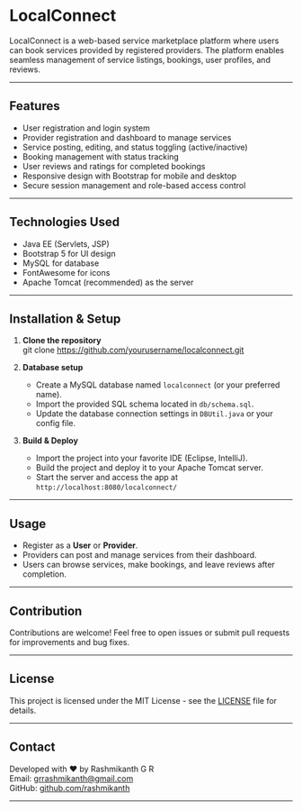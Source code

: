 # LocalConnect

LocalConnect is a web-based service marketplace platform where users can book services provided by registered providers. The platform enables seamless management of service listings, bookings, user profiles, and reviews.

---

## Features

- User registration and login system  
- Provider registration and dashboard to manage services  
- Service posting, editing, and status toggling (active/inactive)  
- Booking management with status tracking  
- User reviews and ratings for completed bookings  
- Responsive design with Bootstrap for mobile and desktop  
- Secure session management and role-based access control  

---

## Technologies Used

- Java EE (Servlets, JSP)  
- Bootstrap 5 for UI design  
- MySQL for database  
- FontAwesome for icons  
- Apache Tomcat (recommended) as the server  

---

## Installation & Setup

1. **Clone the repository**  
   git clone https://github.com/yourusername/localconnect.git

2. **Database setup**  
   - Create a MySQL database named `localconnect` (or your preferred name).  
   - Import the provided SQL schema located in `db/schema.sql`.  
   - Update the database connection settings in `DBUtil.java` or your config file.

3. **Build & Deploy**  
   - Import the project into your favorite IDE (Eclipse, IntelliJ).  
   - Build the project and deploy it to your Apache Tomcat server.  
   - Start the server and access the app at `http://localhost:8080/localconnect/`

---

## Usage

- Register as a **User** or **Provider**.  
- Providers can post and manage services from their dashboard.  
- Users can browse services, make bookings, and leave reviews after completion.  

---

## Contribution

Contributions are welcome! Feel free to open issues or submit pull requests for improvements and bug fixes.

---

## License

This project is licensed under the MIT License - see the [LICENSE](LICENSE) file for details.

---

## Contact

Developed with ❤️ by Rashmikanth G R  
Email: grrashmikanth@gmail.com  
GitHub: [github.com/rashmikanth](https://github.com/rashmikanth)

---
